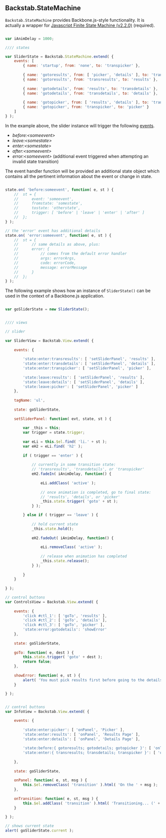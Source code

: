 Backstab.StateMachine
-----------------------

`Backstab.StateMachine` provides Backbone.js-style functionality. It is actually a wrapper for 
[Javascript Finite State Machine (v2.2.0)](https://github.com/jakesgordon/javascript-state-machine) 
(required).

```javascript

var iAnimDelay = 1000;

//// states

var SliderState = Backstab.StateMachine.extend( {
	events: [
		{ name: 'startup', from: 'none', to: 'transpicker' },
		
		{ name: 'gotoresults', from: [ 'picker', 'details' ], to: 'transresults' },
		{ name: 'gotoresults', from: 'transresults', to: 'results' },
		
		{ name: 'gotodetails', from: 'results', to: 'transdetails' },
		{ name: 'gotodetails', from: 'transdetails', to: 'details' },
		
		{ name: 'gotopicker', from: [ 'results', 'details' ], to: 'transpicker' },
		{ name: 'gotopicker', from: 'transpicker', to: 'picker' }
	]
} );

```

In the example above, the slider instance will trigger the following [events](https://github.com/jakesgordon/javascript-state-machine#callbacks).

- _before:&lt;someevent&gt;_
- _leave:&lt;somestate&gt;_
- _enter:&lt;somestate&gt;_
- _after:&lt;someevent&gt;_
- _error:&lt;someevent&gt;_ (additional event triggered when attempting an invalid state transition)

The event handler function will be provided an additional state object which contains all the pertinent 
information about the event or change in state.

```javascript

state.on( 'before:someevent', function( e, st ) {
	// 	st = {
	// 		event: 'someevent',
	// 		fromstate: 'somestate',
	// 		tostate: 'otherstate',
	// 		trigger: [ 'before' | 'leave' | 'enter' | 'after' ]
	// 	};
} );

// the 'error' event has additional details
state.on( 'error:someevent', function( e, st ) {
	// 	st = {
	// 		// same details as above, plus:
	//		error: {
	//			// comes from the default error handler
	//			args: errorArgs,
	//			code: errorCode,
	//			message: errorMessage
	//		}
	// 	};
} );

```

The following example shows how an instance of `SliderState()` can be used in the context of a Backbone.js 
application.

```javascript

var goSliderState = new SliderState();


//// views

// slider
		
var SliderView = Backstab.View.extend( {
	
	events: {
		
		'state:enter:transresults': [ 'setSliderPanel', 'results' ],
		'state:enter:transdetails': [ 'setSliderPanel', 'details' ],
		'state:enter:transpicker': [ 'setSliderPanel', 'picker' ],
		
		'state:leave:results': [ 'setSliderPanel', 'results' ],
		'state:leave:details': [ 'setSliderPanel', 'details' ],
		'state:leave:picker': [ 'setSliderPanel', 'picker' ]
	},
	
	tagName: 'ul',
	
	state: goSliderState,
	
	setSliderPanel: function( evt, state, st ) {
		
		var _this = this;				
		var trigger = state.trigger;
		
		var eLi = this.$el.find( 'li.' + st );
		var eH2 = eLi.find( 'h2' );
		
		if ( trigger == 'enter' ) {
			
			// currently in some transition state:
			// 'transresults', 'transdetails', or 'transpicker'
			eH2.fadeIn( iAnimDelay, function() {
				
				eLi.addClass( 'active' );
				
				// once animation is completed, go to final state:
				// 'results', 'details', or 'picker'
				_this.state.trigger( 'goto' + st );
			} );

		} else if ( trigger == 'leave' ) {
			
			// hold current state
			_this.state.hold();
			
			eH2.fadeOut( iAnimDelay, function() {
				
				eLi.removeClass( 'active' );
				
				// release when animation has completed
				_this.state.release();
			} );
			
		}
	}
	
} );

// control buttons
var ControlsView = Backstab.View.extend( {
	
	events: {
		'click #ctl_1': [ 'goTo', 'results' ],
		'click #ctl_2': [ 'goTo', 'details' ],
		'click #ctl_3': [ 'goTo', 'picker' ],
		'state:error:gotodetails': 'showError'			
	},
	
	state: goSliderState,
	
	goTo: function( e, dest ) {
		this.state.trigger( 'goto' + dest );
		return false;
	},
				
	showError: function( e, st ) {
		alert( 'You must pick results first before going to the details page!' );
	}
	
} );


// control buttons
var InfoView = Backstab.View.extend( {

	events: {
				
		'state:enter:picker': [ 'onPanel', 'Picker' ],
		'state:enter:results': [ 'onPanel', 'Results Page' ],
		'state:enter:details': [ 'onPanel', 'Details Page' ],
		
		'state:before:{ gotoresults; gotodetails; gotopicker }': [ 'onTransition', 'before:goto...' ],
		'state:enter:{ transresults; transdetails; transpicker }': [ 'onTransition', 'enter:trans...' ]
						
	},
	
	state: goSliderState,
	
	onPanel: function( e, st, msg ) {
		this.$el.removeClass( 'transition' ).html( 'On the ' + msg );			
	},
	
	onTransition: function( e, st, msg ) {
		this.$el.addClass( 'transition' ).html( 'Transitioning... (' + msg + ')' );
	}
	
} );

// shows current state
alert( goSliderState.current );

```
